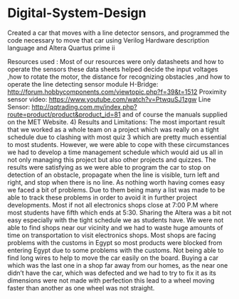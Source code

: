 # Digital-System-Design
Created a car that moves with a line detector sensors, and programmed the code necessary to move that car
using Verilog Hardware description language and Altera Quartus prime ii

Resources used : 
Most of our resources were only datasheets and how to operate the sensors these data sheets helped decide the input voltages ,how to rotate the motor, the distance for recognizing obstacles ,and how to operate the line detecting sensor module
H-Bridge:
http://forum.hobbycomponents.com/viewtopic.php?f=39&t=1512
Proximity sensor  video:
https://www.youtube.com/watch?v=PtwquSJ1zgw
Line Sensor:
http://qqtrading.com.my/index.php?route=product/product&product_id=81
and of course the manuals supplied on the MET Website.
4) Results and Limitations: 
The most important result that we worked as a whole team on a project which was really on a tight schedule due to clashing with most quiz 3 which are pretty much essential to most students. However, we were able to cope with these circumstances we had to develop a time management schedule which would aid us all in not only managing this project but also other projects and quizzes. The results were satisfying as we were able to program the car to stop on detection of an obstacle, propagate when the line is visible, turn left and right, and stop when there is no line. As nothing worth having comes easy we faced a bit of problems. Due to them being many a list was made to be able to track these problems in order to avoid it in further project developments.
Most if not all electronics shops close at 7:00 P.M where most students have fifth which ends at 5:30.
Sharing the Altera was a bit not easy especially with the tight schedule we as students have.
We were not able to find shops near our vicinity and we had to waste huge amounts of time on transportation to visit electronics shops.
Most shops are facing problems with the customs in Egypt so most products were blocked from entering Egypt due to some problems with the customs.
Not being able to find long wires to help to move the car easily on the board.
Buying a car which was the last one in a shop far away from our homes, as the near one didn’t have the car, which was defected and we had to try to fix it as its dimensions were not made with perfection this lead to a wheel moving faster than another as one wheel was not straight.




